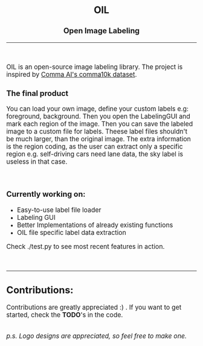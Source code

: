 <center>
<big>

## OIL
### Open Image Labeling
---

</center>
<br/>

OIL is an open-source image labeling library. The project is inspired by [Comma AI's comma10k dataset](https://github.com/geohot/comma10k/).

### The final product

You can load your own image, define your custom labels e.g: foreground, background. Then you open the LabelingGUI and mark each region of the image. Then you can save the labeled image to a custom file for labels. Theese label files shouldn't be much larger, than the original image. The extra information is the region coding, as the user can extract only a specific region e.g. self-driving cars need lane data, the sky label is useless in that case.

<br/>
<b>

### Currently working on:

</b>

* Easy-to-use label file loader
* Labeling GUI
* Better Implementations of already existing functions
* OIL file specific label data extraction

Check ./test.py to see most recent features in action.

<br/>

---

## Contributions:
Contributions are greatly appreciated :) . If you want to get started, check the <b>TODO</b>'s in the code.

<br/>

<i>
p.s. Logo designs are appreciated, so feel free to make one.
</i>